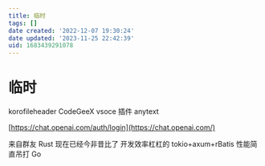```yaml
---
title: 临时
tags: []
date created: '2022-12-07 19:30:24'
date updated: '2023-11-25 22:42:39'
uid: 1683439291078
---
```


# 临时

korofileheader CodeGeeX vsoce 插件 anytext

[https://chat.openai.com/auth/login](https://chat.openai.com/)

来自群友 Rust 现在已经今非昔比了 开发效率杠杠的 tokio+axum+rBatis 性能简直吊打 Go  
